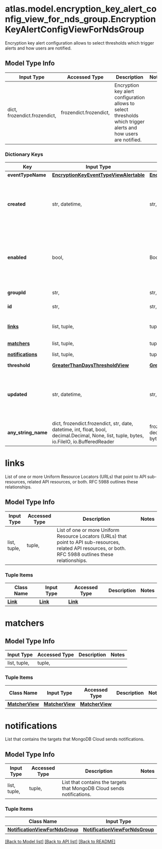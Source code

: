 # atlas.model.encryption_key_alert_config_view_for_nds_group.EncryptionKeyAlertConfigViewForNdsGroup

Encryption key alert configuration allows to select thresholds  which trigger alerts and how users are notified.

## Model Type Info
Input Type | Accessed Type | Description | Notes
------------ | ------------- | ------------- | -------------
dict, frozendict.frozendict,  | frozendict.frozendict,  | Encryption key alert configuration allows to select thresholds  which trigger alerts and how users are notified. | 

### Dictionary Keys
Key | Input Type | Accessed Type | Description | Notes
------------ | ------------- | ------------- | ------------- | -------------
**eventTypeName** | [**EncryptionKeyEventTypeViewAlertable**](EncryptionKeyEventTypeViewAlertable.md) | [**EncryptionKeyEventTypeViewAlertable**](EncryptionKeyEventTypeViewAlertable.md) |  | 
**created** | str, datetime,  | str,  | Date and time when MongoDB Cloud created the alert configuration. This parameter expresses its value in the &lt;a href&#x3D;\&quot;https://en.wikipedia.org/wiki/ISO_8601\&quot; target&#x3D;\&quot;_blank\&quot; rel&#x3D;\&quot;noopener noreferrer\&quot;&gt;ISO 8601&lt;/a&gt; timestamp format in UTC. | [optional] value must conform to RFC-3339 date-time
**enabled** | bool,  | BoolClass,  | Flag that indicates whether someone enabled this alert configuration for the specified project. | [optional] if omitted the server will use the default value of False
**groupId** | str,  | str,  | Unique 24-hexadecimal digit string that identifies the project that owns this alert configuration. | [optional] 
**id** | str,  | str,  | Unique 24-hexadecimal digit string that identifies this alert configuration. | [optional] 
**[links](#links)** | list, tuple,  | tuple,  | List of one or more Uniform Resource Locators (URLs) that point to API sub-resources, related API resources, or both. RFC 5988 outlines these relationships. | [optional] 
**[matchers](#matchers)** | list, tuple,  | tuple,  |  | [optional] 
**[notifications](#notifications)** | list, tuple,  | tuple,  | List that contains the targets that MongoDB Cloud sends notifications. | [optional] 
**threshold** | [**GreaterThanDaysThresholdView**](GreaterThanDaysThresholdView.md) | [**GreaterThanDaysThresholdView**](GreaterThanDaysThresholdView.md) |  | [optional] 
**updated** | str, datetime,  | str,  | Date and time when someone last updated this alert configuration. This parameter expresses its value in the &lt;a href&#x3D;\&quot;https://en.wikipedia.org/wiki/ISO_8601\&quot; target&#x3D;\&quot;_blank\&quot; rel&#x3D;\&quot;noopener noreferrer\&quot;&gt;ISO 8601&lt;/a&gt; timestamp format in UTC. | [optional] value must conform to RFC-3339 date-time
**any_string_name** | dict, frozendict.frozendict, str, date, datetime, int, float, bool, decimal.Decimal, None, list, tuple, bytes, io.FileIO, io.BufferedReader | frozendict.frozendict, str, BoolClass, decimal.Decimal, NoneClass, tuple, bytes, FileIO | any string name can be used but the value must be the correct type | [optional]

# links

List of one or more Uniform Resource Locators (URLs) that point to API sub-resources, related API resources, or both. RFC 5988 outlines these relationships.

## Model Type Info
Input Type | Accessed Type | Description | Notes
------------ | ------------- | ------------- | -------------
list, tuple,  | tuple,  | List of one or more Uniform Resource Locators (URLs) that point to API sub-resources, related API resources, or both. RFC 5988 outlines these relationships. | 

### Tuple Items
Class Name | Input Type | Accessed Type | Description | Notes
------------- | ------------- | ------------- | ------------- | -------------
[**Link**](Link.md) | [**Link**](Link.md) | [**Link**](Link.md) |  | 

# matchers

## Model Type Info
Input Type | Accessed Type | Description | Notes
------------ | ------------- | ------------- | -------------
list, tuple,  | tuple,  |  | 

### Tuple Items
Class Name | Input Type | Accessed Type | Description | Notes
------------- | ------------- | ------------- | ------------- | -------------
[**MatcherView**](MatcherView.md) | [**MatcherView**](MatcherView.md) | [**MatcherView**](MatcherView.md) |  | 

# notifications

List that contains the targets that MongoDB Cloud sends notifications.

## Model Type Info
Input Type | Accessed Type | Description | Notes
------------ | ------------- | ------------- | -------------
list, tuple,  | tuple,  | List that contains the targets that MongoDB Cloud sends notifications. | 

### Tuple Items
Class Name | Input Type | Accessed Type | Description | Notes
------------- | ------------- | ------------- | ------------- | -------------
[**NotificationViewForNdsGroup**](NotificationViewForNdsGroup.md) | [**NotificationViewForNdsGroup**](NotificationViewForNdsGroup.md) | [**NotificationViewForNdsGroup**](NotificationViewForNdsGroup.md) |  | 

[[Back to Model list]](../../README.md#documentation-for-models) [[Back to API list]](../../README.md#documentation-for-api-endpoints) [[Back to README]](../../README.md)

